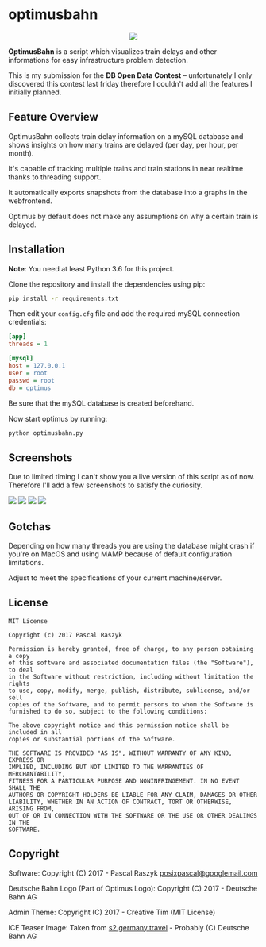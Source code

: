 # optimusbahn

<p align="center">
 <img src="https://raw.githubusercontent.com/posixpascal/optimusbahn/master/optimus/api/static/optimus/images/optimus.png">
 
 **OptimusBahn** is a script which visualizes train delays and other informations for easy infrastructure problem detection.
</p>

This is my submission for the **DB Open Data Contest** – unfortunately I only discovered this contest last friday therefore
I couldn't add all the features I initially planned.  

## Feature Overview

OptimusBahn collects train delay information on a mySQL database and shows insights on how many trains are delayed (per day, per hour, per month).

It's capable of tracking multiple trains and train stations in near realtime thanks to threading support.

It automatically exports snapshots from the database into a graphs in the webfrontend.

Optimus by default does not make any assumptions on why a certain train is delayed.


## Installation

**Note**: You need at least Python 3.6 for this project.

Clone the repository and install the dependencies using pip:

```bash
pip install -r requirements.txt
```

Then edit your `config.cfg` file and add the required mySQL connection credentials:

```ini
[app]
threads = 1

[mysql]
host = 127.0.0.1
user = root
passwd = root
db = optimus
```

Be sure that the mySQL database is created beforehand.

Now start optimus by running:
```bash
python optimusbahn.py
```

## Screenshots

Due to limited timing I can't show you a live version of this script as of now.
Therefore I'll add a few screenshots to satisfy the curiosity.

 <img src="https://raw.githubusercontent.com/posixpascal/optimusbahn/master/screenshots/dashboard.png">
 
 <img src="https://raw.githubusercontent.com/posixpascal/optimusbahn/master/screenshots/trains.png">
 
 <img src="https://raw.githubusercontent.com/posixpascal/optimusbahn/master/screenshots/stations.png">
 
 <img src="https://raw.githubusercontent.com/posixpascal/optimusbahn/master/screenshots/settings.png">
 

## Gotchas

Depending on how many threads you are using the database might crash if you're on MacOS and using MAMP because of default configuration
limitations.

Adjust to meet the specifications of your current machine/server.

## License
```
MIT License

Copyright (c) 2017 Pascal Raszyk

Permission is hereby granted, free of charge, to any person obtaining a copy
of this software and associated documentation files (the "Software"), to deal
in the Software without restriction, including without limitation the rights
to use, copy, modify, merge, publish, distribute, sublicense, and/or sell
copies of the Software, and to permit persons to whom the Software is
furnished to do so, subject to the following conditions:

The above copyright notice and this permission notice shall be included in all
copies or substantial portions of the Software.

THE SOFTWARE IS PROVIDED "AS IS", WITHOUT WARRANTY OF ANY KIND, EXPRESS OR
IMPLIED, INCLUDING BUT NOT LIMITED TO THE WARRANTIES OF MERCHANTABILITY,
FITNESS FOR A PARTICULAR PURPOSE AND NONINFRINGEMENT. IN NO EVENT SHALL THE
AUTHORS OR COPYRIGHT HOLDERS BE LIABLE FOR ANY CLAIM, DAMAGES OR OTHER
LIABILITY, WHETHER IN AN ACTION OF CONTRACT, TORT OR OTHERWISE, ARISING FROM,
OUT OF OR IN CONNECTION WITH THE SOFTWARE OR THE USE OR OTHER DEALINGS IN THE
SOFTWARE.
```

## Copyright
Software:
Copyright (C) 2017 - Pascal Raszyk <posixpascal@googlemail.com>
 

Deutsche Bahn Logo (Part of Optimus Logo): 
Copyright (C) 2017 - Deutsche Bahn AG

Admin Theme:
Copyright (C) 2017 - Creative Tim (MIT License)

ICE Teaser Image:
Taken from [s2.germany.travel](http://s2.germany.travel/media/microsites_media/lgbt/07_how_to_get_there/db/header_01_db_SGG2013.jpg) - Probably (C) Deutsche Bahn AG
